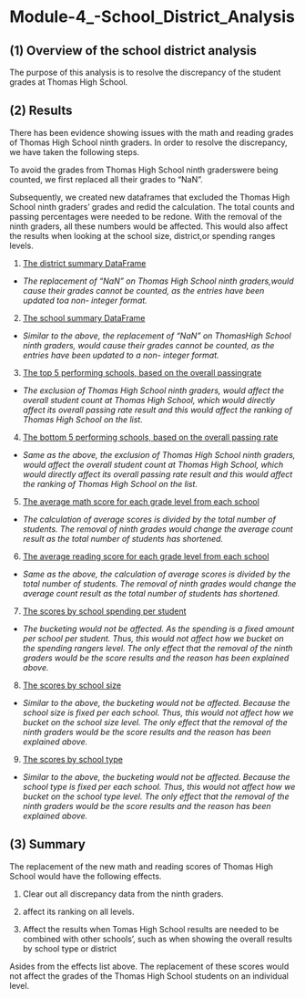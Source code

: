# Module-4_-School_District_Analysis

## (1) Overview of the school district analysis
The purpose of this analysis is to resolve the discrepancy of the student grades at Thomas High School.

## (2) Results
There has been evidence showing issues with the math and reading grades of Thomas High School ninth graders. In order to resolve the discrepancy, we have taken the following steps. 

To avoid the grades from Thomas High School ninth graderswere being counted, we first replaced all their grades to “NaN”. 

Subsequently, we created new dataframes that excluded the Thomas High School ninth graders’ grades and redid the calculation. The total counts and passing percentages were needed to be redone. With the removal of the ninth graders, all these numbers would be affected. This would also affect the results when looking at the school size, district,or spending ranges levels. 

1. <ins>The district summary DataFrame<ins> 
- *The replacement of “NaN” on Thomas High School ninth graders,would cause their grades cannot be counted, as the entries have been updated toa non- integer format.*  

2. <ins>The school summary DataFrame<ins> 
- *Similar to the above, the replacement of “NaN” on ThomasHigh School ninth graders, would cause their grades cannot be counted, as the entries have been updated to a non- integer format.*  

3. <ins>The top 5 performing schools, based on the overall passingrate<ins>
- *The exclusion of Thomas High School ninth graders, would affect the overall student count at Thomas High School, which would directly affect its overall passing rate result and this would affect the ranking of Thomas High School on the list.* 

4. <ins>The bottom 5 performing schools, based on the overall passing rate<ins>
 - *Same as the above, the exclusion of Thomas High School ninth graders, would affect the overall student count at Thomas High School, which would directly affect its overall passing rate result and this would affect the ranking of Thomas High School on the list.*

5. <ins>The average math score for each grade level from each school<ins>
- *The calculation of average scores is divided by the total number of students. The removal of ninth grades would change the average count result as the total number of students has shortened.*

6. <ins>The average reading score for each grade level from each school<ins>
- *Same as the above, the calculation of average scores is divided by the total number of students. The removal of ninth grades would change the average count result as the total number of students has shortened.*

7. <ins>The scores by school spending per student<ins>
- *The bucketing would not be affected. As the spending is a fixed amount per school per student. Thus, this would not affect how we bucket on the spending rangers level. The only effect that the removal of the ninth graders would be the score results and the reason has been explained above.*

8. <ins>The scores by school size<ins>
- *Similar to the above, the bucketing would not be affected. Because the school size is fixed per each school. Thus, this would not affect how we bucket on the school size level. The only effect that the removal of the ninth graders would be the score results and the reason has been explained above.*

9. <ins>The scores by school type<ins> 
- *Similar to the above, the bucketing would not be affected. Because the school type is fixed per each school. Thus, this would not affect how we bucket on the school type level. The only effect that the removal of the ninth graders would be the score results and the reason has been explained above.*

## (3) Summary
The replacement of the new math and reading scores of Thomas High School would have the following effects.

1. Clear out all discrepancy data from the ninth graders.

2. affect its ranking on all levels.

3. Affect the results when Tomas High School results are needed to be combined with other schools’, such as when showing the overall results by school type or district

Asides from the effects list above. The replacement of these scores would not affect the grades of the Thomas High School students on an individual level. 
